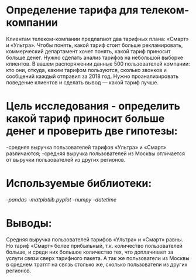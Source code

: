 # Определение тарифа для телеком-компании
Клиентам телеком-компании предлагают два тарифных плана: «Смарт» и «Ультра». Чтобы понять, какой тариф стоит больше рекламировать, коммерческий департамент хочет понять, какой тариф приносит больше денег. Нужно сделать анализ тарифов на небольшой выборке клиентов. В вашем распоряжении данные 500 пользователей компании: кто они, откуда, каким тарифом пользуются, сколько звонков и сообщений каждый отправил за 2018 год. Нужно проанализировать поведение клиентов и сделать вывод — какой тариф лучше.

# **Цель исследования** - определить какой тариф приносит больше денег и проверить две гипотезы:

-средняя выручка пользователей тарифов «Ультра» и «Смарт» различаются;
-средняя выручка пользователей из Москвы отличается от выручки пользователей из других регионов.
# **Используемые библиотеки**:
-*pandas*
-*matplotlib.pyplot*
-*numpy*
-*datetime*

# **Выводы**:
 Средняя выручка пользователей тарифов «Ультра» и «Смарт» равны. Но тариф «Смарт» более прибыльный, т.к. количество пользователей больше, и среди них большое количество тех, что доплачивает за услуги связи сверх тарифного пакета. А так же пользователи из Москвы в среднем тратят на связь столько же, сколько пользователи из других регионов.
